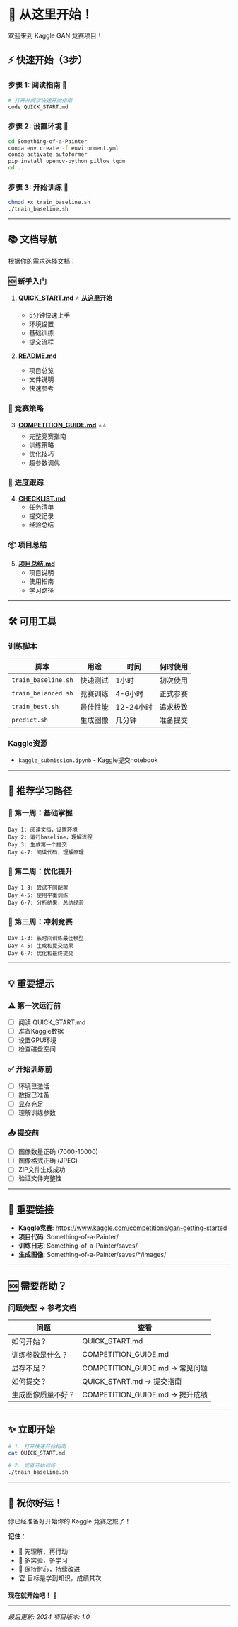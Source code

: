 # 🎨 从这里开始！

欢迎来到 Kaggle GAN 竞赛项目！

## ⚡ 快速开始（3步）

### 步骤 1: 阅读指南 📖
```bash
# 打开并阅读快速开始指南
code QUICK_START.md
```

### 步骤 2: 设置环境 🔧
```bash
cd Something-of-a-Painter
conda env create -f environment.yml
conda activate autoformer
pip install opencv-python pillow tqdm
cd ..
```

### 步骤 3: 开始训练 🚀
```bash
chmod +x train_baseline.sh
./train_baseline.sh
```

---

## 📚 文档导航

根据你的需求选择文档：

### 🆕 新手入门
1. **[QUICK_START.md](QUICK_START.md)** ⭐ **从这里开始**
   - 5分钟快速上手
   - 环境设置
   - 基础训练
   - 提交流程

2. **[README.md](README.md)**
   - 项目总览
   - 文件说明
   - 快速参考

### 🎯 竞赛策略
3. **[COMPETITION_GUIDE.md](COMPETITION_GUIDE.md)** ⭐⭐
   - 完整竞赛指南
   - 训练策略
   - 优化技巧
   - 超参数调优

### 📝 进度跟踪
4. **[CHECKLIST.md](CHECKLIST.md)**
   - 任务清单
   - 提交记录
   - 经验总结

### 📦 项目总结
5. **[项目总结.md](项目总结.md)**
   - 项目说明
   - 使用指南
   - 学习路径

---

## 🛠️ 可用工具

### 训练脚本

| 脚本 | 用途 | 时间 | 何时使用 |
|------|------|------|----------|
| `train_baseline.sh` | 快速测试 | 1小时 | 初次使用 |
| `train_balanced.sh` | 竞赛训练 | 4-6小时 | 正式参赛 |
| `train_best.sh` | 最佳性能 | 12-24小时 | 追求极致 |
| `predict.sh` | 生成图像 | 几分钟 | 准备提交 |

### Kaggle资源
- `kaggle_submission.ipynb` - Kaggle提交notebook

---

## 🎯 推荐学习路径

### 🌱 第一周：基础掌握
```
Day 1: 阅读文档，设置环境
Day 2: 运行baseline，理解流程
Day 3: 生成第一个提交
Day 4-7: 阅读代码，理解原理
```

### 🌿 第二周：优化提升
```
Day 1-3: 尝试不同配置
Day 4-5: 使用平衡训练
Day 6-7: 分析结果，总结经验
```

### 🌳 第三周：冲刺竞赛
```
Day 1-3: 长时间训练最佳模型
Day 4-5: 生成和提交结果
Day 6-7: 优化和最终提交
```

---

## 💡 重要提示

### ⚠️ 第一次运行前
- [ ] 阅读 QUICK_START.md
- [ ] 准备Kaggle数据
- [ ] 设置GPU环境
- [ ] 检查磁盘空间

### ✅ 开始训练前
- [ ] 环境已激活
- [ ] 数据已准备
- [ ] 显存充足
- [ ] 理解训练参数

### 📤 提交前
- [ ] 图像数量正确 (7000-10000)
- [ ] 图像格式正确 (JPEG)
- [ ] ZIP文件生成成功
- [ ] 验证文件完整性

---

## 🔗 重要链接

- **Kaggle竞赛**: https://www.kaggle.com/competitions/gan-getting-started
- **项目代码**: Something-of-a-Painter/
- **训练日志**: Something-of-a-Painter/saves/
- **生成图像**: Something-of-a-Painter/saves/*/images/

---

## 🆘 需要帮助？

### 问题类型 → 参考文档

| 问题 | 查看 |
|------|------|
| 如何开始？ | QUICK_START.md |
| 训练参数是什么？ | COMPETITION_GUIDE.md |
| 显存不足？ | COMPETITION_GUIDE.md → 常见问题 |
| 如何提交？ | QUICK_START.md → 提交指南 |
| 生成图像质量不好？ | COMPETITION_GUIDE.md → 提升成绩 |

---

## ✨ 立即开始

```bash
# 1. 打开快速开始指南
cat QUICK_START.md

# 2. 或者开始训练
./train_baseline.sh
```

---

## 🎉 祝你好运！

你已经准备好开始你的 Kaggle 竞赛之旅了！

**记住**：
- 📖 先理解，再行动
- 🧪 多实验，多学习
- 💪 保持耐心，持续改进
- 🏆 目标是学到知识，成绩其次

**现在就开始吧！** 🚀

---

*最后更新: 2024*
*项目版本: 1.0*

